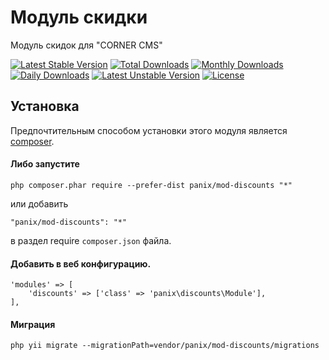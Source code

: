 # Модуль скидки
Модуль скидок для "CORNER CMS"

[![Latest Stable Version](https://poser.pugx.org/panix/mod-discounts/v/stable)](https://packagist.org/packages/panix/mod-discounts) [![Total Downloads](https://poser.pugx.org/panix/mod-discounts/downloads)](https://packagist.org/packages/panix/mod-discounts) [![Monthly Downloads](https://poser.pugx.org/panix/mod-discounts/d/monthly)](https://packagist.org/packages/panix/mod-discounts) [![Daily Downloads](https://poser.pugx.org/panix/mod-discounts/d/daily)](https://packagist.org/packages/panix/mod-discounts) [![Latest Unstable Version](https://poser.pugx.org/panix/mod-discounts/v/unstable)](https://packagist.org/packages/panix/mod-discounts) [![License](https://poser.pugx.org/panix/mod-discounts/license)](https://packagist.org/packages/panix/mod-discounts)


## Установка

Предпочтительным способом установки этого модуля является [composer](http://getcomposer.org/download/).

#### Либо запустите

```
php composer.phar require --prefer-dist panix/mod-discounts "*"
```

или добавить

```
"panix/mod-discounts": "*"
```

в раздел require `composer.json` файла.

#### Добавить в веб конфигурацию.
```
'modules' => [
    'discounts' => ['class' => 'panix\discounts\Module'],
],
```

#### Миграция
```
php yii migrate --migrationPath=vendor/panix/mod-discounts/migrations
```